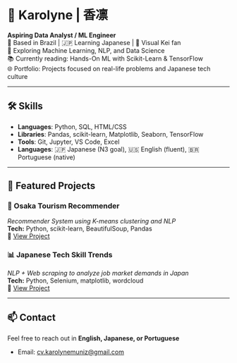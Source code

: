 # 👋 Karolyne | 香凛

**Aspiring Data Analyst / ML Engineer**  
📍 Based in Brazil | 🇯🇵 Learning Japanese | 🎸 Visual Kei fan  
🔭 Exploring Machine Learning, NLP, and Data Science  
📚 Currently reading: Hands-On ML with Scikit-Learn & TensorFlow  
🌐 Portfolio: Projects focused on real-life problems and Japanese tech culture

---

## 🛠 Skills
- **Languages**: Python, SQL, HTML/CSS
- **Libraries**: Pandas, scikit-learn, Matplotlib, Seaborn, TensorFlow
- **Tools**: Git, Jupyter, VS Code, Excel
- **Languages**: 🇯🇵 Japanese (N3 goal), 🇺🇸 English (fluent), 🇧🇷 Portuguese (native)

---

## 📁 Featured Projects

### 🧭 Osaka Tourism Recommender
_Recommender System using K-means clustering and NLP_  
**Tech:** Python, scikit-learn, BeautifulSoup, Pandas  
🔗 [View Project](./tourism-osaka-recommender)

### 📊 Japanese Tech Skill Trends
_NLP + Web scraping to analyze job market demands in Japan_  
**Tech:** Python, Selenium, matplotlib, wordcloud  
🔗 [View Project](./jp-job-trends-nlp)

---

## 📫 Contact
Feel free to reach out in **English, Japanese, or Portuguese**  
- Email: cv.karolynemuniz@gmail.com

